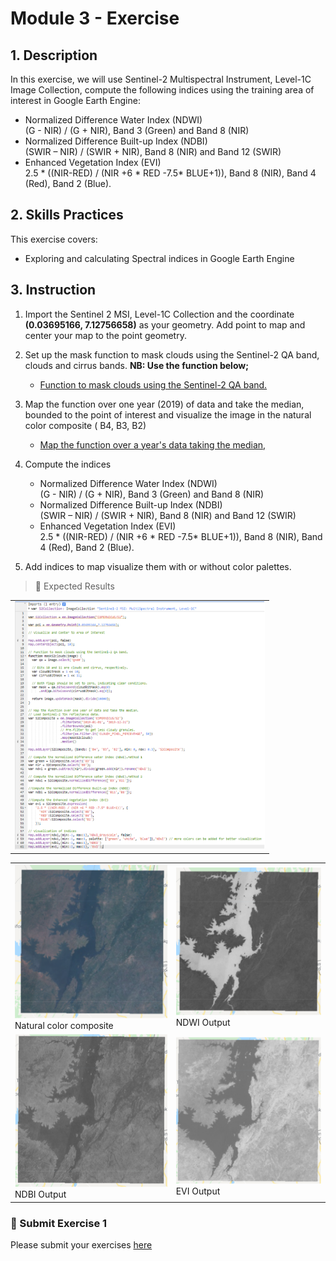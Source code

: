 # Module 3 - Exercise 

## 1. Description

In this exercise, we will use Sentinel-2 Multispectral Instrument, Level-1C Image Collection,
compute the following indices using the training area of interest in Google Earth Engine:
-  Normalized Difference Water Index (NDWI)<br>
   (G - NIR) / (G + NIR), Band 3 (Green) and Band 8 (NIR)
- Normalized Difference Built-up Index (NDBI)<br>
  (SWIR – NIR) / (SWIR + NIR), Band 8 (NIR) and Band 12 (SWIR)
-  Enhanced Vegetation Index (EVI)<br>
  2.5 * ((NIR-RED) / (NIR +6 * RED -7.5* BLUE+1)), Band 8 (NIR), Band 4 (Red), Band 2 (Blue).



## 2. Skills Practices

This exercise covers:

- Exploring and calculating Spectral indices in Google Earth Engine




## 3. Instruction

1. Import the Sentinel 2 MSI, Level-1C Collection and the coordinate **(0.03695166, 7.12756658)** as your geometry. Add point to map and center your map to the point geometry.
2. Set up the mask function to mask clouds using the Sentinel-2 QA band, clouds and cirrus bands.
 **NB: Use the function below;**

    - [Function to mask clouds using the Sentinel-2 QA band.](https://code.earthengine.google.com/2e3d32e58da17f5610d5256b64a280a3?noload=true)

3. Map the function over one year (2019) of data and take the median, bounded to the point of interest and visualize the image in the natural color composite ( B4, B3, B2)

    - [ Map the function over a year's  data  taking the median,](https://code.earthengine.google.com/d472d85f373ad7520803a47aea3f79ea?noload=true)

4. Compute the indices

    - Normalized Difference Water Index (NDWI)<br>
     (G - NIR) / (G + NIR), Band 3 (Green) and Band 8 (NIR)<br>
    - Normalized Difference Built-up Index (NDBI)<br>
    (SWIR – NIR) / (SWIR + NIR), Band 8 (NIR) and Band 12 (SWIR)<br>
    - Enhanced Vegetation Index (EVI)<br>
    2.5 * ((NIR-RED) / (NIR +6 * RED -7.5* BLUE+1)), Band 8 (NIR), Band 4 (Red), Band 2 (Blue).<br>

5. Add indices to map visualize them with or without color palettes.






> :pushpin: Expected Results <br>

<table style="border: 0;">  
  <tr> 
    <td vlign="center" style="border: 0;"><img src="https://github.com/ernest19/UKPACT_GEE_TRAINING/blob/main/img/exercise/mod3_exercise1.png" width="400"></td>
  </tr>
</table>


<table style="border: 0;">  
  <tr> 
    <td vlign="center" style="border: 0;"><img src="https://github.com/ernest19/UKPACT_GEE_TRAINING/blob/main/img/exercise/mod3_exercise11.png" width="400"><br> Natural color composite</td>

  <td vlign="center" style="border: 0;"><img src="https://github.com/ernest19/UKPACT_GEE_TRAINING/blob/main/img/exercise/mod3_exercise12.png" width="400"><br> NDWI Output
  </td>
  </tr>

   <tr> 
    <td vlign="center" style="border: 0;"><img src="https://github.com/ernest19/UKPACT_GEE_TRAINING/blob/main/img/exercise/mod3_exercise13.png" width="400"><br> NDBI Output
</td>

  <td vlign="center" style="border: 0;"><img src="https://github.com/ernest19/UKPACT_GEE_TRAINING/blob/main/img/exercise/mod3_exercise14.png" width="400"><br>  EVI Output 
  </td>
  </tr>
</table>


###   :pushpin: Submit Exercise 1 <br>

 Please submit your exercises [here](https://github.com/ernest19/UKPACT_GEE_TRAINING/issues/new?assignees=&labels=&template=submit-module-3-exercises.md&title=Module+3+exercises1+%5Breplace+with+your+name%5D)




